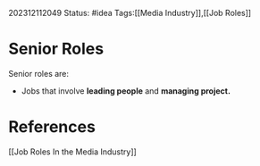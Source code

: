 202312112049
Status: #idea
Tags:[[Media Industry]],[[Job Roles]]

# Senior Roles

Senior roles are:

- Jobs that involve **leading people** and **managing project.**
# **References**

[[Job Roles In the Media Industry]]
